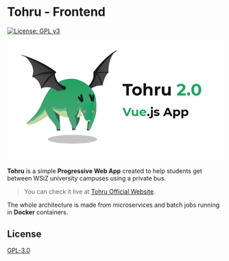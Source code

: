# Tohru - Frontend

[![License: GPL v3](https://img.shields.io/badge/License-GPLv3-blue.svg)](https://www.gnu.org/licenses/gpl-3.0)

![Tohru](./banner.png)

**Tohru** is a simple **Progressive Web App** created to help students get between WSiZ university campuses using a private bus.

> You can check it live at [Tohru Official Website](https://tohru.bednarski.dev).

The whole architecture is made from microservices and batch jobs running in **Docker** containers.

## License

[GPL-3.0](https://choosealicense.com/licenses/gpl-3.0/)
